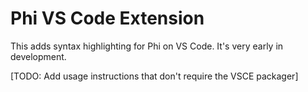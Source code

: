 # Phi VS Code Extension
This adds syntax highlighting for Phi on VS Code. It's very early in development.

[TODO: Add usage instructions that don't require the VSCE packager]